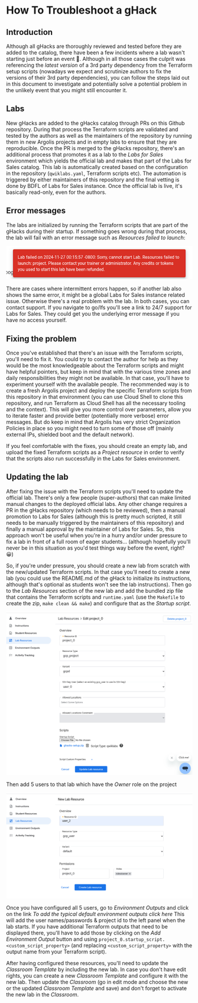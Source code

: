 # How To Troubleshoot a gHack

## Introduction

Although all gHacks are thoroughly reviewed and tested before they are added to the catalog, there have been a few incidents where a lab wasn't starting just before an event 😬. Although in all those cases the culprit was referencing the *latest version* of a 3rd party dependency from the Terraform setup scripts (nowadays we expect and scrutinize authors to fix the versions of their 3rd party dependencies), you can follow the steps laid out in this document to investigate and potentially solve a potential problem in the unlikely event that you might still encounter it.

## Labs

New gHacks are added to the gHacks catalog through PRs on this Github repository. During that process the Terraform scripts are validated and tested by the authors as well as the maintainers of the repository by running them in new Argolis projects and in empty labs to ensure that they are reproducible. Once the PR is merged to the gHacks repository, there's an additional process that promotes it as a lab to the *Labs for Sales* environment which yields the official lab and makes that part of the Labs for Sales catalog. This lab is automatically created based on the configuration in the repository (`qwiklabs.yaml`, Terraform scripts etc). The automation is triggered by either maintainers of this repository and the final vetting is done by BDFL of Labs for Sales instance. Once the official lab is live, it's basically read-only, even for the authors.

## Error messages

The labs are initialized by running the Terraform scripts that are part of the gHacks during their startup. If something goes wrong during that process, the lab will fail with an error message such as *Resources failed to launch*:

![Error message](./images/troubleshoot-error-message.png)

There are cases where intermittent errors happen, so if another lab also shows the same error, it might be a global Labs for Sales instance related issue. Otherwise there's a real problem with the lab. In both cases, you can contact support. If you navigate to go/lfs you'll see a link to 24/7 support for Labs for Sales. They could get you the underlying error message if you have no access yourself.

## Fixing the problem

Once you've established that there's an issue with the Terraform scripts, you'll need to fix it. You could try to contact the author for help as they would be the most knowledgeable about the Terraform scripts and might have helpful pointers, but keep in mind that with the various time zones and daily responsibilities they might not be available. In that case, you'll have to experiment yourself with the available people. The recommended way is to create a fresh Argolis project and deploy the specific Terraform scripts from this repository in that environment (you can use Cloud Shell to clone this repository, and run Terraform as Cloud Shell has all the necessary tooling and the context). This will give you more control over parameters, allow you to iterate faster and provide better (potentially more verbose) error messages. But do keep in mind that Argolis has very strict Organization Policies in place so you might need to turn some of those off (mainly external IPs, shielded boot and the default network).

If you feel comfortable with the fixes, you should create an empty lab, and upload the fixed Terraform scripts as a *Project resource* in order to verify that the scripts also run successfully in the Labs for Sales environment.

## Updating the lab

After fixing the issue with the Terraform scripts you'll need to update the official lab. There's only a few people (super-authors) that can make limited manual changes to the deployed official labs. Any other change requires a PR in the gHacks repository (which needs to be reviewed), then a manual promotion to Labs for Sales (although this is pretty much scripted, it still needs to be manually triggered by the maintainers of this repository) and finally a manual approval by the maintainer of Labs for Sales. So, this approach won't be useful when you're in a hurry and/or under pressure to fix a lab in front of a full room of eager students… (although hopefully you'll never be in this situation as you'd test things way before the event, right? 😀)

So, if you're under pressure, you should create a new lab from scratch with the new/updated Terraform scripts. In that case you'll need to create a new lab (you could use the README.md of the gHack to initialize its instructions, although that's optional as students won't see the lab instructions). Then go to the *Lab Resources* section of the new lab and add the bundled zip file that contains the Terraform scripts and `runtime.yaml` (use the `Makefile` to create the zip, `make clean && make`) and configure that as the *Startup script*.

![Startup script](./images/troubleshoot-project-resources.png)

Then add 5 users to that lab which have the *Owner* role on the project

![Add users](./images/troubleshoot-add-users.png)

Once you have configured all 5 users, go to *Environment Outputs* and click on the link *To add the typical default environment outputs click here* This will add the user names/passwords & project id to the left panel when the lab starts. If you have additional Terraform outputs that need to be displayed there, you'll have to add those by clicking on the *Add Environment Output* button and using `project_0.startup_script.<custom_script_property>` (and replacing `<custom_script_property>` with the output name from your Terraform script).

After having configured these resources, you'll need to update the *Classroom Template* by including the new lab. In case you don't have edit rights, you can create a new *Classroom Template* and configure it with the new lab. Then update the *Classroom* (go in edit mode and choose the new or the updated *Classroom Template* and save) and don't forget to activate the new lab in the *Classroom*.
